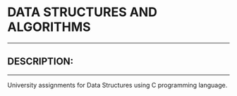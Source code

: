 # DATA STRUCTURES AND ALGORITHMS

---

## **DESCRIPTION:**
---

University assignments for Data Structures using C programming language.
